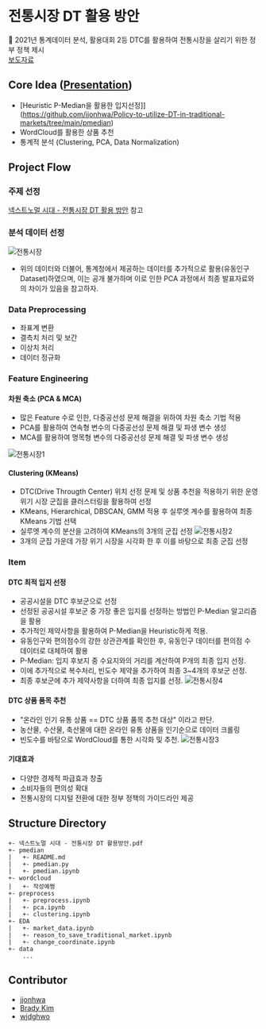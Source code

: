 # 전통시장 DT 활용 방안
🥈 2021년 통계데이터 분석, 활용대회 2등
DTC를 활용하여 전통시장을 살리기 위한 정부 정책 제시  
[보도자료](http://kostat.go.kr/assist/synap/preview/skin/miri.html?fn=d6554175255502130204631&rs=/assist/synap/preview)

## Core Idea ([Presentation](https://github.com/jjonhwa/Policy-to-utilize-DT-in-traditional-markets/blob/main/%EB%84%A5%EC%8A%A4%ED%8A%B8%EB%85%B8%EB%A9%80%20%EC%8B%9C%EB%8C%80%20-%20%EC%A0%84%ED%86%B5%EC%8B%9C%EC%9E%A5%20DT%20%ED%99%9C%EC%9A%A9%20%EB%B0%A9%EC%95%88.pdf))
- [Heuristic P-Median을 활용한 입지선정]](https://github.com/jjonhwa/Policy-to-utilize-DT-in-traditional-markets/tree/main/pmedian)
- WordCloud를 활용한 상품 추천
- 통계적 분석 (Clustering, PCA, Data Normalization)


## Project Flow
### 주제 선정
[넥스트노멀 시대 - 전통시장 DT 활용 방안](https://github.com/jjonhwa/Policy-to-utilize-DT-in-traditional-markets./blob/main/%EB%84%A5%EC%8A%A4%ED%8A%B8%EB%85%B8%EB%A9%80%20%EC%8B%9C%EB%8C%80%20-%20%EC%A0%84%ED%86%B5%EC%8B%9C%EC%9E%A5%20DT%20%ED%99%9C%EC%9A%A9%20%EB%B0%A9%EC%95%88.pdf) 참고

### 분석 데이터 선정
![전통시장](https://user-images.githubusercontent.com/53552847/142356042-f6e05621-fa81-435a-be3f-464f9ab7a453.jpg)
- 위의 데이터와 더불어, 통계청에서 제공하는 데이터를 추가적으로 활용(유동인구 Dataset)하였으며, 이는 공개 불가하며 이로 인한 PCA 과정에서 최종 발표자료와의 차이가 있음을 참고하자.

### Data Preprocessing
- 좌표계 변환
- 결측치 처리 및 보간
- 이상치 처리
- 데이터 정규화

### Feature Engineering
#### 차원 축소 (PCA & MCA)
- 많은 Feature 수로 인한, 다중공선성 문제 해결을 위하여 차원 축소 기법 적용
- PCA를 활용하여 연속형 변수의 다중공선성 문제 해결 및 파생 변수 생성
- MCA를 활용하여 명목형 변수의 다중공선성 문제 해결 및 파생 변수 생성

![전통시장1](https://user-images.githubusercontent.com/53552847/142358764-101fd579-5e04-4ca6-93e3-9682a24c7c4f.jpg)

#### Clustering (KMeans)
- DTC(Drive Througth Center) 위치 선정 문제 및 상품 추천을 적용하기 위한 운영위기 시장 군집을 클러스터링을 활용하여 선정
- KMeans, Hierarchical, DBSCAN, GMM 적용 후 실루엣 계수를 활용하여 최종 KMeans 기법 선택
- 실루엣 계수의 분산을 고려하여 KMeans의 3개의 군집 선정
![전통시장2](https://user-images.githubusercontent.com/53552847/142359351-021fea0d-da10-4d71-b241-9bdeddb17e8b.jpg)
- 3개의 군집 가운데 가장 위기 시장을 시각화 한 후 이를 바탕으로 최종 군집 선정

### Item
#### DTC 최적 입지 선정
- 공공시설을 DTC 후보군으로 선정 
- 선정된 공공시설 후보군 중 가장 좋은 입지를 선정하는 방법인 P-Median 알고리즘을 활용
- 추가적인 제약사항을 활용하여 P-Median을 Heuristic하게 적용.
- 유동인구와 편의점수의 강한 상관관계를 확인한 후, 유동인구 데이터를 편의점 수 데이터로 대체하여 활용
- P-Median: 입지 후보지 중 수요지와의 거리를 계산하여 P개의 최종 입지 선정.
- 이에 추가적으로 복수처리, 빈도수 제약을 추가하여 최종 3~4개의 후보군 선정.
- 최종 후보군에 추가 제약사항을 더하여 최종 입지를 선정.
![전통시장4](https://user-images.githubusercontent.com/53552847/142362059-049b28a2-2eb1-48e1-b9fc-139db10c4d08.jpg)

#### DTC 상품 품목 추천
- "온라인 인기 유통 상품 == DTC 상품 품목 추천 대상" 이라고 판단.
- 농산물, 수산물, 축산물에 대한 온라인 유통 상품을 인기순으로 데이터 크롤링
- 빈도수를 바탕으로 WordCloud를 통한 시각화 및 추천.
![전통시장3](https://user-images.githubusercontent.com/53552847/142362044-d44628f7-7529-4277-965c-ee4a7818acb1.jpg)


#### 기대효과
- 다양한 경제적 파급효과 창출
- 소비자들의 편의성 확대
- 전통시장의 디지털 전환에 대한 정부 정책의 가이드라인 제공

## Structure Directory
```
+- 넥스트노멀 시대 - 전통시장 DT 활용방안.pdf
+- pmedian
|   +- README.md
|   +- pmedian.py
|   +- pmedian.ipynb
+- wordcloud
|   +- 작성예쩡
+- preprocess
|   +- preprocess.ipynb
|   +- pca.ipynb
|   +- clustering.ipynb
+- EDA
|   +- market_data.ipynb
|   +- reason_to_save_traditional_market.ipynb
|   +- change_coordinate.ipynb
+- data
    ...
```

## Contributor
- [jjonhwa](https://github.com/jjonhwa)
- [Brady Kim](https://github.com/fenzhantw)
- [wjdghwo](https://github.com/wjdghwo)


